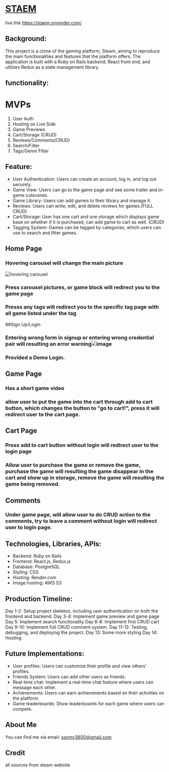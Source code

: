 # [STAEM](https://staem.onrender.com/)


live link https://staem.onrender.com/
## Background: 
  This project is a clone of the gaming platform, Steam, aiming to reproduce the main functionalities and features that the platform offers. The application is built with a Ruby on Rails backend, React front end, and utilizes Redux as a state management library.
## functionality:

 
# MVPs

1. User Auth
2. Hosting on Live Side
3. Game Previews
4. Cart/Storage (CRUD)
5. Reviews/Comments(CRUD)
6. Search/Filter
7. Tags/Genre Filter



## Feature:
- User Authentication: Users can create an account, log in, and log out securely.
- Game View: Users can go to the game page and see some trailer and in-game cutscenes.
- Game Library: Users can add games to their library and manage it.
- Reviews: Users can write, edit, and delete reviews for games.(FULL CRUD)
- Cart/Storage: User has one cart and one storage which displays game base on whether if it is purchased, can add game to cart as well. (CRUD)
- Tagging System: Games can be tagged by categories, which users can use to search and filter games.

## Home Page
### Hovering carousel will change the main picture
![hovering carousel](https://github.com/ssomy3800/STAEM/assets/48814249/966f762d-6086-4681-8447-b690b2e94643)

### Press carousel pictures, or game block will redirect you to the game page

### Presss any tags will redirect you to the specific tag page with all game listed under the tag

##Sign Up/Login
### Entering wrong form in signup or entering wrong credential pair will resulting an error warning![image](https://github.com/ssomy3800/STAEM/assets/48814249/59576de4-f053-459a-9da3-8b4a4cff3e37)

### Provided a Demo Login.

## Game Page
### Has a short game video
### allow user to put the game into the cart through add to cart button, which changes the button to "go to cart!", press it will redirect user to the cart page.

## Cart Page

### Press add to cart button without login will redirect user to the login page
### Allow user to purchase the game or remove the game, purchase the game will resulting the game disappear in the cart and show up in storage, remove the game will resulting the game being removed.

## Comments
### Under game page, will allow user to do CRUD action to the comments, try to leave a comment without login will redirect user to login page.



## Technologies, Libraries, APIs:
- Backend: Ruby on Rails
- Frontend: React.js, Redux.js
- Database: PostgreSQL
- Styling: CSS
- Hosting: Render.com
- Image hosting: AWS S3

## Production Timeline:
Day 1-2: Setup project skeleton, including user authentication on both the frontend and backend.
Day 3-4: Implement game preview and game page
Day 5: Implement search functionality
Day 6-8: Implement first CRUD cart
Day 9-10: Implement full CRUD comment system.
Day 11-12: Testing, debugging, and deploying the project.
Day 13: Some more styling
Day 14: Hosting

## Future Implementations:
- User profiles: Users can customize their profile and view others' profiles.
- Friends System: Users can add other users as friends.
- Real-time chat: Implement a real-time chat feature where users can message each other.
- Achievements: Users can earn achievements based on their activities on the platform.
- Game leaderboards: Show leaderboards for each game where users can compete.

## About Me
You can find me via email: ssomy3800@gmail.com
 
## Credit
all sources from steam website
